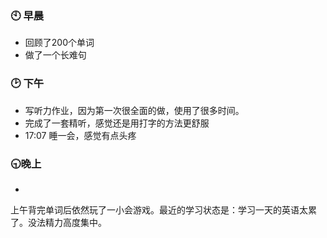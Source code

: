 ###  :clock10: 早晨

- 回顾了200个单词
- 做了一个长难句

### :clock2:  下午

- 写听力作业，因为第一次很全面的做，使用了很多时间。
- 完成了一套精听，感觉还是用打字的方法更舒服
- 17:07 睡一会，感觉有点头疼

###  :clock930:晚上

- 

上午背完单词后依然玩了一小会游戏。最近的学习状态是：学习一天的英语太累了。没法精力高度集中。




